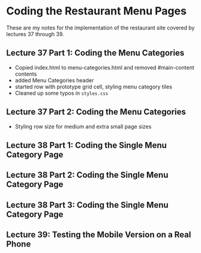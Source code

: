 # Coding the Restaurant Menu Pages

These are my notes for the implementation of the restaurant site covered by
lectures 37 through 39.

## Lecture 37 Part 1: Coding the Menu Categories

* Copied index.html to menu-categories.html and removed #main-content contents
* added Menu Categories header
* started row with prototype grid cell, styling menu category tiles
* Cleaned up some typos in `styles.css`

## Lecture 37 Part 2: Coding the Menu Categories

* Styling row size for medium and extra small page sizes

## Lecture 38 Part 1: Coding the Single Menu Category Page
## Lecture 38 Part 2: Coding the Single Menu Category Page
## Lecture 38 Part 3: Coding the Single Menu Category Page
## Lecture 39: Testing the Mobile Version on a Real Phone
